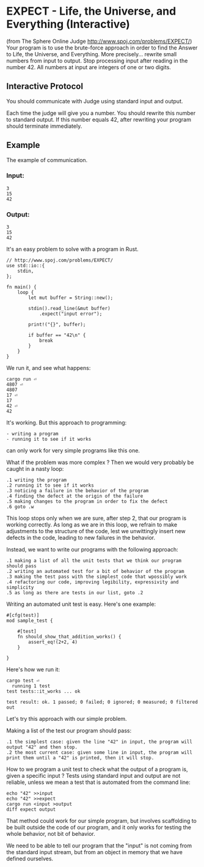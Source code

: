 # EXPECT - Life, the Universe, and Everything (Interactive)

(from The Sphere Online Judge http://www.spoj.com/problems/EXPECT/)
Your program is to use the brute-force approach in order to find the Answer to Life, the Universe, and Everything. More precisely... rewrite small numbers from input to output. Stop processing input after reading in the number 42. All numbers at input are integers of one or two digits.

## Interactive Protocol
You should communicate with Judge using standard input and output.

Each time the judge will give you a number. You should rewrite this number to standard output. If this number equals 42, after rewriting your program should terminate immediately.

## Example
The example of communication.

### Input:

    3
    15
    42

### Output:

    3
    15
    42

It's an easy problem to solve with a program in Rust.

    // http://www.spoj.com/problems/EXPECT/
    use std::io::{
        stdin,
    };

    fn main() {
        loop {
            let mut buffer = String::new();

            stdin().read_line(&mut buffer)
                .expect("input error");

            print!("{}", buffer);

            if buffer == "42\n" {
                break
            }
        }
    }

We run it, and see what happens:

    cargo run ⏎
    4807 ⏎
    4807
    17 ⏎
    17
    42 ⏎
    42

It's working. But this approach to programming:

    - writing a program
    - running it to see if it works

can only work for very simple programs like this one.

What if the problem was more complex ? Then we would very probably be caught in a nasty loop:

    .1 writing the program
    .2 running it to see if it works
    .3 noticing a failure in the behavior of the program
    .4 finding the defect at the origin of the failure
    .5 making changes to the program in order to fix the defect
    .6 goto .w

This loop stops only when we are sure, after step 2, that our program is working correctly.
As long as we are in this loop, we refrain to make adjustments to the structure of the code, lest we unwittingly insert new defects in the code, leading to new failures in the behavior.

Instead, we want to write our programs with the following approach:

    .1 making a list of all the unit tests that we think our program should pass
    .2 writing an automated test for a bit of behavior of the program
    .3 making the test pass with the simplest code that wpossibly work
    .4 refactoring our code, improving legibility, expressivity and simplicity
    .5 as long as there are tests in our list, goto .2

Writing an automated unit test is easy. Here's one example:

    #[cfg(test)]
    mod sample_test {

        #[test]
        fn should_show_that_addition_works() {
            assert_eq!(2+2, 4)
        }

    }

Here's how we run it:

    cargo test ⏎
      running 1 test
    test tests::it_works ... ok

    test result: ok. 1 passed; 0 failed; 0 ignored; 0 measured; 0 filtered out


Let's try this approach with our simple problem.

Making a list of the test our program should pass:

    .1 the simplest case: given the line "42" in input, the program will output "42" and then stop.
    .2 the most current case: given some line in input, the program will print them until a "42" is printed, then it will stop.

How to we program a unit test to check what the output of a program is, given a specific input ?
Tests using standard input and output are not reliable, unless we mean a test that is automated from the command line:

    echo "42" >>input
    echo "42" >>expect
    cargo run <input >output
    diff expect output     

That method could work for our simple program, but involves scaffolding to be built outside the code of our program, and it only works for testing the whole behavior, not bit of behavior.

We need to be able to tell our program that the "input" is not coming from the standard input stream, but from an object in memory that we have defined ourselves.

